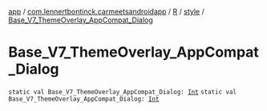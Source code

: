 [app](../../../index.md) / [com.lennertbontinck.carmeetsandroidapp](../../index.md) / [R](../index.md) / [style](index.md) / [Base_V7_ThemeOverlay_AppCompat_Dialog](./-base_-v7_-theme-overlay_-app-compat_-dialog.md)

# Base_V7_ThemeOverlay_AppCompat_Dialog

`static val Base_V7_ThemeOverlay_AppCompat_Dialog: `[`Int`](https://kotlinlang.org/api/latest/jvm/stdlib/kotlin/-int/index.html)
`static val Base_V7_ThemeOverlay_AppCompat_Dialog: `[`Int`](https://kotlinlang.org/api/latest/jvm/stdlib/kotlin/-int/index.html)